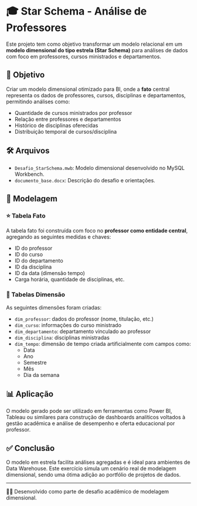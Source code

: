 # 🎓 Star Schema - Análise de Professores

Este projeto tem como objetivo transformar um modelo relacional em um **modelo dimensional do tipo estrela (Star Schema)** para análises de dados com foco em professores, cursos ministrados e departamentos.

## 📌 Objetivo

Criar um modelo dimensional otimizado para BI, onde a **fato** central representa os dados de professores, cursos, disciplinas e departamentos, permitindo análises como:

- Quantidade de cursos ministrados por professor
- Relação entre professores e departamentos
- Histórico de disciplinas oferecidas
- Distribuição temporal de cursos/disciplina

## 🛠 Arquivos

- `Desafio_StarSchema.mwb`: Modelo dimensional desenvolvido no MySQL Workbench.
- `documento_base.docx`: Descrição do desafio e orientações.

## 🧱 Modelagem

### ⭐ Tabela Fato

A tabela fato foi construída com foco no **professor como entidade central**, agregando as seguintes medidas e chaves:

- ID do professor
- ID do curso
- ID do departamento
- ID da disciplina
- ID da data (dimensão tempo)
- Carga horária, quantidade de disciplinas, etc.

### 🔷 Tabelas Dimensão

As seguintes dimensões foram criadas:

- `dim_professor`: dados do professor (nome, titulação, etc.)
- `dim_curso`: informações do curso ministrado
- `dim_departamento`: departamento vinculado ao professor
- `dim_disciplina`: disciplinas ministradas
- `dim_tempo`: dimensão de tempo criada artificialmente com campos como:
  - Data
  - Ano
  - Semestre
  - Mês
  - Dia da semana

## 📊 Aplicação

O modelo gerado pode ser utilizado em ferramentas como Power BI, Tableau ou similares para construção de dashboards analíticos voltados à gestão acadêmica e análise de desempenho e oferta educacional por professor.

## ✅ Conclusão

O modelo em estrela facilita análises agregadas e é ideal para ambientes de Data Warehouse. Este exercício simula um cenário real de modelagem dimensional, sendo uma ótima adição ao portfólio de projetos de dados.

---

🧑‍💻 Desenvolvido como parte de desafio acadêmico de modelagem dimensional.
